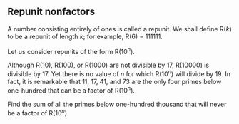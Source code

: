 ## Repunit nonfactors

A number consisting entirely of ones is called a repunit. We shall define R(<var>k</var>) to be a repunit of length <var>k</var>; for example, R(6) = 111111.

Let us consider repunits of the form R(10<sup><var>n</var></sup>).

Although R(10), R(100), or R(1000) are not divisible by 17, R(10000) is divisible by 17. Yet there is no value of <var>n</var> for which R(10<sup><var>n</var></sup>) will divide by 19. In fact, it is remarkable that 11, 17, 41, and 73 are the only four primes below one-hundred that can  be a factor of R(10<sup><var>n</var></sup>).

Find the sum of all the primes below one-hundred thousand that will never be a factor of R(10<sup><var>n</var></sup>).

